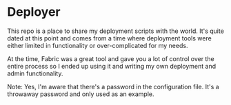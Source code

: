 # Deployer

This repo is a place to share my deployment scripts with the world. It's quite dated at this point and comes from a time where deployment tools were either limited in functionality or over-complicated for my needs.

At the time, Fabric was a great tool and gave you a lot of control over the entire process so I ended up using it and writing my own deployment and admin functionality.

Note: Yes, I'm aware that there's a password in the configuration file. It's a throwaway password and only used as an example.
